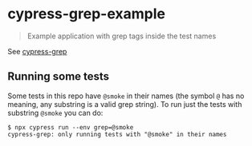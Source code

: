# cypress-grep-example
> Example application with grep tags inside the test names

See [cypress-grep](https://github.com/bahmutov/cypress-grep)

## Running some tests

Some tests in this repo have `@smoke` in their names (the symbol `@` has no meaning, any substring is a valid grep string). To run just the tests with substring `@smoke` you can do:

```
$ npx cypress run --env grep=@smoke
cypress-grep: only running tests with "@smoke" in their names
```
